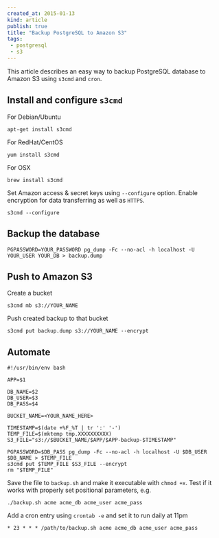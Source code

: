```yaml
---
created_at: 2015-01-13
kind: article
publish: true
title: "Backup PostgreSQL to Amazon S3"
tags:
 - postgresql
 - s3
---
```


This article describes an easy way to backup PostgreSQL database to Amazon S3
using `s3cmd` and `cron`.

## Install and configure `s3cmd`

For Debian/Ubuntu

```
apt-get install s3cmd
```

For RedHat/CentOS

```
yum install s3cmd
```

For OSX

```
brew install s3cmd
```

Set Amazon access & secret keys using `--configure` option. Enable encryption
for data transferring as well as `HTTPS`.

```
s3cmd --configure
```

## Backup the database

```
PGPASSWORD=YOUR_PASSWORD pg_dump -Fc --no-acl -h localhost -U YOUR_USER YOUR_DB > backup.dump
```

## Push to Amazon S3

Create a bucket

```
s3cmd mb s3://YOUR_NAME
```

Push created backup to that bucket

```
s3cmd put backup.dump s3://YOUR_NAME --encrypt
```

## Automate

```
#!/usr/bin/env bash

APP=$1

DB_NAME=$2
DB_USER=$3
DB_PASS=$4

BUCKET_NAME=<YOUR_NAME_HERE>

TIMESTAMP=$(date +%F_%T | tr ':' '-')
TEMP_FILE=$(mktemp tmp.XXXXXXXXXX)
S3_FILE="s3://$BUCKET_NAME/$APP/$APP-backup-$TIMESTAMP"

PGPASSWORD=$DB_PASS pg_dump -Fc --no-acl -h localhost -U $DB_USER $DB_NAME > $TEMP_FILE
s3cmd put $TEMP_FILE $S3_FILE --encrypt
rm "$TEMP_FILE"
```

Save the file to `backup.sh` and make it executable with `chmod +x`. Test if it works with
properly set positional parameters, e.g.

```
./backup.sh acme acme_db acme_user acme_pass
```

Add a cron entry using `crontab -e` and set it to run daily at 11pm

```
* 23 * * * /path/to/backup.sh acme acme_db acme_user acme_pass
```
